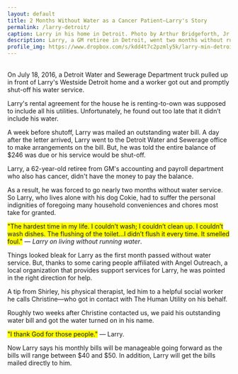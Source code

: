 ```yaml
---
layout: default
title: 2 Months Without Water as a Cancer Patient—Larry's Story
permalink: /larry-detroit/
caption: Larry in his home in Detroit. Photo by Arthur Bridgeforth, Jr. 2016.
description: Larry, a GM retiree in Detroit, went two months without running water before he found The Human Utility
profile_img: https://www.dropbox.com/s/kdd4t7c2pzmly5k/larry-min-detroit-min.jpg?dl=1
---
```



<br />
On July 18, 2016, a Detroit Water and Sewerage Department truck pulled up in front of Larry's Westside Detroit home and a worker got out and promptly shut-off his water service.

Larry's rental agreement for the house he is renting-to-own was supposed to include all his utilities. Unfortunately, he found out too late that it didn’t include his water.

A week before shutoff, Larry was mailed an outstanding water bill. A day after the letter arrived, Larry went to the Detroit Water and Sewerage office to make arrangements on the bill. But, he was told the entire balance of $246 was due or his service would be shut-off.

Larry, a 62-year-old retiree from GM's accounting and payroll department who also has cancer, didn't have the money to pay the balance.

As a result, he was forced to go nearly two months without water service. So Larry, who lives alone with his dog Cokie, had to suffer the personal indignities of foregoing many household conveniences and chores most take for granted.

<span style="background-color: #ffff00;">"The hardest time in my life. I couldn’t wash; I couldn’t clean up. I couldn’t wash dishes. The flushing of the toilet...I didn’t flush it every time. It smelled foul."</span> — <em>Larry on living without running water</em>.

Things looked bleak for Larry as the first month passed without water service. But, thanks to some caring people affiliated with Angel Outreach, a local organization that provides support services for Larry, he was pointed in the right direction for help.

A tip from Shirley, his physical therapist, led him to a helpful social worker he calls Christine—who got in contact with The Human Utility on his behalf.  

Roughly two weeks after Christine contacted us, we paid his outstanding water bill and got the water turned on in his name.  

<span style="background-color: #ffff00;">"I thank God for those people."</span> — Larry.

Now Larry says his monthly bills will be manageable going forward as the bills will range between $40 and $50. In addition, Larry will get the bills mailed directly to him.
